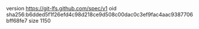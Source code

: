 version https://git-lfs.github.com/spec/v1
oid sha256:b6dded5f1f26efd4c98d218ce9d508c00dac0c3ef9fac4aac9387706bff68fe7
size 1150
